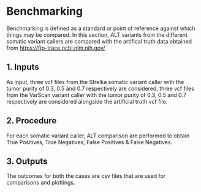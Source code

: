 # Benchmarking

Benchmarking is defined as a standard or point of reference against which things may be compared. In this section, ALT variants from the different somatic variant callers are compared with the artifical truth data obtained from https://ftp-trace.ncbi.nlm.nih.gov/

## 1. Inputs

As input, three vcf files from the Strelka somatic variant caller with the tumor purity of 0.3, 0.5 and 0.7 respectively are considered, three vcf files from the VarScan variant caller with the tumor purity of 0.3, 0.5 and 0.7 respectively are considered alongside the artificial truth vcf file.

## 2. Procedure

For each somatic variant caller, ALT comparison are performed to obtain True Positives, True Negatives, False Positives & False Negatives.

## 3. Outputs

The outcomes for both the cases are csv files that are used for comparisons and plottings.
